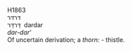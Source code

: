 <body>
  <p>H1863<br>  דּרדּר  <br> דַּרדַּר  ‎  dardar  <br><i>dar-dar‘ </i><br>Of uncertain derivation; a <i>thorn: - </i>thistle.<br></p>
 </body>